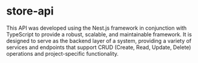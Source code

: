 # store-api

This API was developed using the Nest.js framework in conjunction with TypeScript to provide a robust, scalable, and maintainable framework. It is designed to serve as the backend layer of a system, providing a variety of services and endpoints that support CRUD (Create, Read, Update, Delete) operations and project-specific functionality.